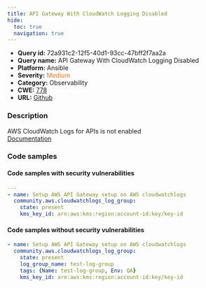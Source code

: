 ```yaml
---
title: API Gateway With CloudWatch Logging Disabled
hide:
  toc: true
  navigation: true
---
```


<style>
  .highlight .hll {
    background-color: #ff171742;
  }
  .md-content {
    max-width: 1100px;
    margin: 0 auto;
  }
</style>

-   **Query id:** 72a931c2-12f5-40d1-93cc-47bff2f7aa2a
-   **Query name:** API Gateway With CloudWatch Logging Disabled
-   **Platform:** Ansible
-   **Severity:** <span style="color:#ff7213">Medium</span>
-   **Category:** Observability
-   **CWE:** <a href="https://cwe.mitre.org/data/definitions/778.html" onclick="newWindowOpenerSafe(event, 'https://cwe.mitre.org/data/definitions/778.html')">778</a>
-   **URL:** [Github](https://github.com/Checkmarx/kics/tree/master/assets/queries/ansible/aws/api_gateway_with_cloudwatch_logging_disabled)

### Description
AWS CloudWatch Logs for APIs is not enabled<br>
[Documentation](https://docs.ansible.com/ansible/latest/collections/community/aws/cloudwatchlogs_log_group_module.html#ansible-collections-community-aws-cloudwatchlogs-log-group-module)

### Code samples
#### Code samples with security vulnerabilities
```yaml title="Positive test num. 1 - yaml file" hl_lines="3"
---
- name: Setup AWS API Gateway setup on AWS cloudwatchlogs
  community.aws.cloudwatchlogs_log_group:
    state: present
    kms_key_id: arn:aws:kms:region:account-id:key/key-id

```


#### Code samples without security vulnerabilities
```yaml title="Negative test num. 1 - yaml file"
- name: Setup AWS API Gateway setup on AWS cloudwatchlogs
  community.aws.cloudwatchlogs_log_group:
    state: present
    log_group_name: test-log-group
    tags: {Name: test-log-group, Env: QA}
    kms_key_id: arn:aws:kms:region:account-id:key/key-id

```
